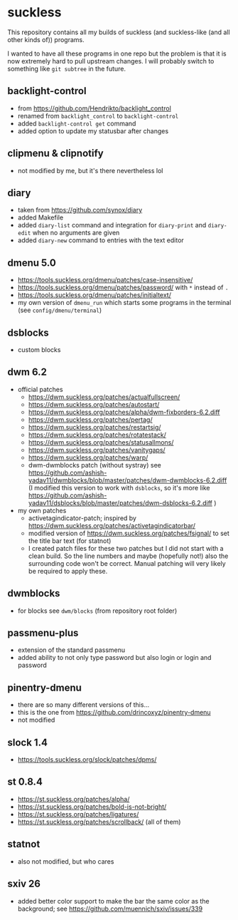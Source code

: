 # suckless

This repository contains all my builds of suckless (and suckless-like (and all
other kinds of)) programs.

I wanted to have all these programs in one repo but the problem is that it is
now extremely hard to pull upstream changes. I will probably switch to
something like `git subtree` in the future.


## backlight-control
- from https://github.com/Hendrikto/backlight_control
- renamed from `backlight_control` to `backlight-control`
- added `backlight-control get` command
- added option to update my statusbar after changes

## clipmenu & clipnotify
- not modified by me, but it's there nevertheless lol

## diary
- taken from https://github.com/synox/diary
- added Makefile
- added `diary-list` command and integration for `diary-print` and `diary-edit`
  when no arguments are given
- added `diary-new` command to entries with the text editor

## dmenu 5.0
- https://tools.suckless.org/dmenu/patches/case-insensitive/
- https://tools.suckless.org/dmenu/patches/password/ with `*` instead of `.`
- https://tools.suckless.org/dmenu/patches/initialtext/
- my own version of `dmenu_run` which starts some programs in the terminal (see
  `config/dmenu/terminal`)

## dsblocks
- custom blocks

## dwm 6.2
- official patches
    - https://dwm.suckless.org/patches/actualfullscreen/
    - https://dwm.suckless.org/patches/autostart/
    - https://dwm.suckless.org/patches/alpha/dwm-fixborders-6.2.diff
    - https://dwm.suckless.org/patches/pertag/
    - https://dwm.suckless.org/patches/restartsig/
    - https://dwm.suckless.org/patches/rotatestack/
    - https://dwm.suckless.org/patches/statusallmons/
    - https://dwm.suckless.org/patches/vanitygaps/
    - https://dwm.suckless.org/patches/warp/
    - dwm-dwmblocks patch (without systray) see
      https://github.com/ashish-yadav11/dwmblocks/blob/master/patches/dwm-dwmblocks-6.2.diff
      (I modified this version to work with `dsblocks`, so it's more like
      https://github.com/ashish-yadav11/dsblocks/blob/master/patches/dwm-dsblocks-6.2.diff )
- my own patches
    - activetagindicator-patch; inspired by
      https://dwm.suckless.org/patches/activetagindicatorbar/
    - modified version of https://dwm.suckless.org/patches/fsignal/ to set the
      title bar text (for statnot)
    - I created patch files for these two patches but I did not start with a
      clean build. So the line numbers and maybe (hopefully not!) also the
      surrounding code won't be correct. Manual patching will very likely be
      required to apply these.

## dwmblocks
- for blocks see `dwm/blocks` (from repository root folder)

## passmenu-plus
- extension of the standard passmenu
- added ability to not only type password but also login or login and password

## pinentry-dmenu
- there are so many different versions of this...
- this is the one from https://github.com/drincoxyz/pinentry-dmenu
- not modified

## slock 1.4
- https://tools.suckless.org/slock/patches/dpms/

## st 0.8.4
- https://st.suckless.org/patches/alpha/
- https://st.suckless.org/patches/bold-is-not-bright/
- https://st.suckless.org/patches/ligatures/
- https://st.suckless.org/patches/scrollback/ (all of them)

## statnot
- also not modified, but who cares

## sxiv 26
- added better color support to make the bar the same color as the background;
  see https://github.com/muennich/sxiv/issues/339
